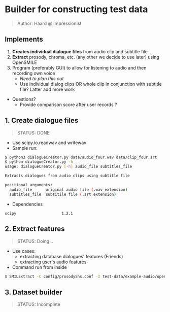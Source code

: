 # Builder for constructing test data
> Author: Haard @ Impressionist
## Implements
1. **Creates individual dialogue files** from audio clip and subtitle file
2. **Extract** prosody, chroma, etc. (any other we decide to use later) using OpenSMILE 
3. Program (preferably GUI) to allow for listening to audio and then recording own voice
    - *Need to plan this out*
    - Use individual dialog clips OR whole clip in conjunction with subtitle file? Latter add more work
- Questions?
    - Provide comparison score after user records ?

## 1. Create dialogue files
> STATUS: DONE
- Use scipy.io.readwav and writewav
- Sample run:
```bash
$ python3 dialogueCreator.py data/audio_four.wav data/clip_four.srt 
$ python dialogueCreator.py -h
usage: dialogueCreator.py [-h] audio_file subtitles_file

Extracts dialogues from audio clips using subtitle file

positional arguments:
  audio_file      original audio file (.wav extension)
  subtitles_file  subtitile file (.srt extension)
```
- Dependencies
```
scipy                    1.2.1
```

## 2. Extract features
> STATUS: Doing...
- Use cases:
    - extracting database dialogues' features (Friends)
    - extracting user's audio features
- Command run from inside
```bash
$ SMILExtract -C config/prosodyShs.conf -I test-data/example-audio/opensmile.wav -csvoutput test-data/features/prosodyShs_opensmile.csv
```


## 3. Dataset builder
> STATUS: Incomplete

